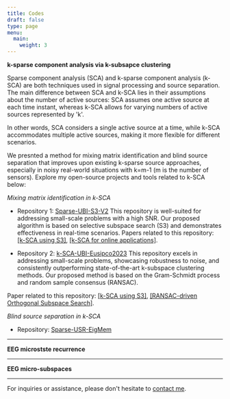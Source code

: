 ```yaml
---
title: Codes
draft: false
type: page
menu:
  main:
    weight: 3
---
```


**k-sparse component analysis via k-subsapce clustering** 

Sparse component analysis (SCA) and k-sparse component analysis (k-SCA) are both techniques used in signal processing and source separation. The main difference between SCA and k-SCA  lies in their assumptions about the number of active sources: SCA assumes one active source at each time instant, whereas k-SCA allows for varying numbers of active sources represented by 'k'.

In other words, SCA considers a single active source at a time, while k-SCA accommodates multiple active sources, making it more flexible for different scenarios.

We presnted a method for mixing matrix identification  and blind source separation that improves upon existing k-sparse source approaches, especially in noisy real-world situations with k=m-1 (m is the number of sensors). Explore my open-source projects and tools related to k-SCA below:

*Mixing matrix identification in k-SCA*

- Repository 1: [Sparse-UBI-S3-V2](https://github.com/EhsanEqlimi/Sparse-UBI-S3-V2)
 This repository is well-suited for addressing small-scale problems with a high SNR. Our proposed algorithm is based on selective subspace search (S3) and demonstrates effectiveness in real-time scenarios.
 Papers related to this repository: [[k-SCA using S3]](https://ieeexplore.ieee.org/abstract/document/7146277), [[k-SCA for online applications]](https://ieeexplore.ieee.org/abstract/document/7362867).

- Repository 2: [k-SCA-UBI-Eusipco2023](https://github.com/EhsanEqlimi/k-SCA-UBI-Eusipco2023)
This repository excels in addressing small-scale problems, showcasing robustness to noise, and consistently outperforming state-of-the-art k-subspace clustering methods. Our proposed method is based on the Gram-Schmidt process and random sample consensus (RANSAC).

 Paper related to this repository: [[k-SCA using S3]](https://ieeexplore.ieee.org/abstract/document/7146277), [[RANSAC-driven Orthogonal Subspace Search]](https://arxiv.org/abs/2008.03739).

*Blind source separation in k-SCA*

- Repository: [Sparse-USR-EigMem](https://github.com/EhsanEqlimi/Sparse-USR-EigMem)

---
**EEG microstste recurrence** 

---
**EEG micro-subspaces** 


---

For inquiries or assistance, please don't hesitate to [contact me](mailto:ehsan.eqlimi@outlook.com). 

